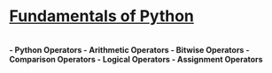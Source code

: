 <h1><b><u>Fundamentals of Python</u><b></h1><br/>
  - Python Operators
    - Arithmetic Operators
    - Bitwise Operators
    - Comparison Operators
    - Logical Operators
    - Assignment Operators
